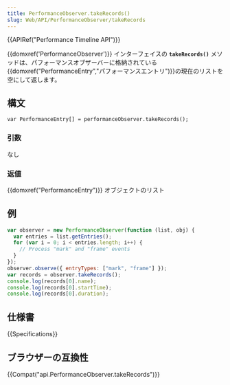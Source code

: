 ```yaml
---
title: PerformanceObserver.takeRecords()
slug: Web/API/PerformanceObserver/takeRecords
---
```


{{APIRef("Performance Timeline API")}}

{{domxref('PerformanceObserver')}} インターフェイスの **`takeRecords()`** メソッドは、パフォーマンスオブザーバーに格納されている{{domxref("PerformanceEntry","パフォーマンスエントリ")}}の現在のリストを空にして返します。

## 構文

```
var PerformanceEntry[] = performanceObserver.takeRecords();
```

### 引数

なし

### 返値

{{domxref("PerformanceEntry")}} オブジェクトのリスト

## 例

```js
var observer = new PerformanceObserver(function (list, obj) {
  var entries = list.getEntries();
  for (var i = 0; i < entries.length; i++) {
    // Process "mark" and "frame" events
  }
});
observer.observe({ entryTypes: ["mark", "frame"] });
var records = observer.takeRecords();
console.log(records[0].name);
console.log(records[0].startTime);
console.log(records[0].duration);
```

## 仕様書

{{Specifications}}

## ブラウザーの互換性

{{Compat("api.PerformanceObserver.takeRecords")}}
